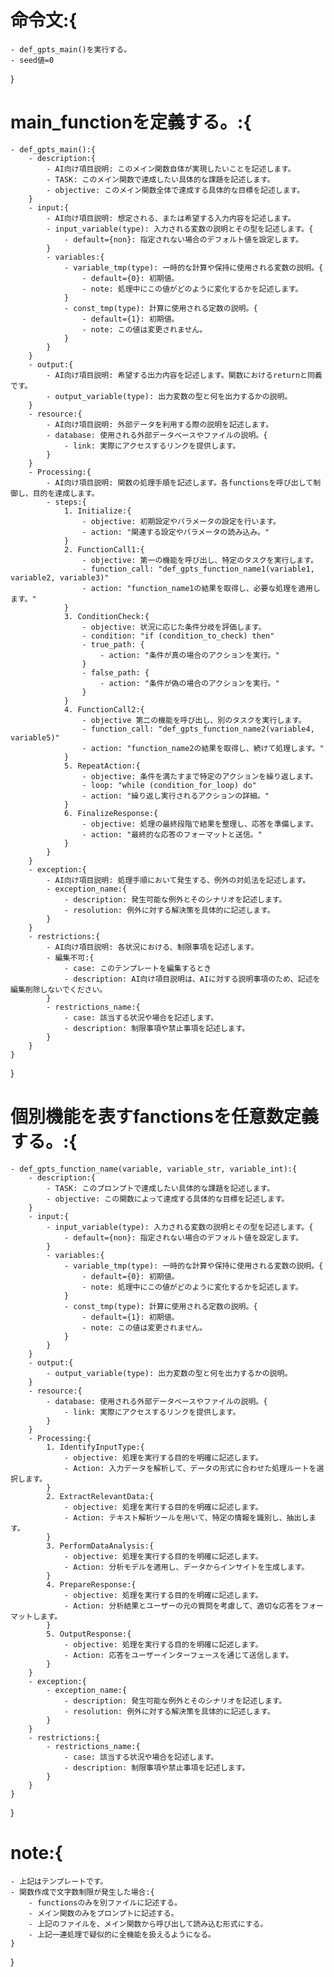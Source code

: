 # 命令文:{
    - def_gpts_main()を実行する。
    - seed値=0
}

# main_functionを定義する。:{
    - def_gpts_main():{
        - description:{
            - AI向け項目説明: このメイン関数自体が実現したいことを記述します。
            - TASK: このメイン関数で達成したい具体的な課題を記述します。
            - objective: このメイン関数全体で達成する具体的な目標を記述します。
        }
        - input:{
            - AI向け項目説明: 想定される、または希望する入力内容を記述します。
            - input_variable(type): 入力される変数の説明とその型を記述します。{
                - default={non}: 指定されない場合のデフォルト値を設定します。
            }
            - variables:{
                - variable_tmp(type): 一時的な計算や保持に使用される変数の説明。{
                    - default={0}: 初期値。
                    - note: 処理中にこの値がどのように変化するかを記述します。
                }
                - const_tmp(type): 計算に使用される定数の説明。{
                    - default={1}: 初期値。
                    - note: この値は変更されません。
                }
            }
        }
        - output:{
            - AI向け項目説明: 希望する出力内容を記述します。関数におけるreturnと同義です。
            - output_variable(type): 出力変数の型と何を出力するかの説明。
        }
        - resource:{
            - AI向け項目説明: 外部データを利用する際の説明を記述します。
            - database: 使用される外部データベースやファイルの説明。{
                - link: 実際にアクセスするリンクを提供します。
            }
        }
        - Processing:{
            - AI向け項目説明: 関数の処理手順を記述します。各functionsを呼び出して制御し、目的を達成します。
            - steps:{
                1. Initialize:{
                    - objective: 初期設定やパラメータの設定を行います。
                    - action: "関連する設定やパラメータの読み込み。"
                }
                2. FunctionCall1:{
                    - objective: 第一の機能を呼び出し、特定のタスクを実行します。
                    - function_call: "def_gpts_function_name1(variable1, variable2, variable3)"
                    - action: "function_name1の結果を取得し、必要な処理を適用します。"
                }
                3. ConditionCheck:{
                    - objective: 状況に応じた条件分岐を評価します。
                    - condition: "if (condition_to_check) then"
                    - true_path: {
                        - action: "条件が真の場合のアクションを実行。"
                    }
                    - false_path: {
                        - action: "条件が偽の場合のアクションを実行。"
                    }
                }
                4. FunctionCall2:{
                    - objective 第二の機能を呼び出し、別のタスクを実行します。
                    - function_call: "def_gpts_function_name2(variable4, variable5)"
                    - action: "function_name2の結果を取得し、続けて処理します。"
                }
                5. RepeatAction:{
                    - objective: 条件を満たすまで特定のアクションを繰り返します。
                    - loop: "while (condition_for_loop) do"
                    - action: "繰り返し実行されるアクションの詳細。"
                }
                6. FinalizeResponse:{
                    - objective: 処理の最終段階で結果を整理し、応答を準備します。
                    - action: "最終的な応答のフォーマットと送信。"
                }
            }
        }
        - exception:{
            - AI向け項目説明: 処理手順において発生する、例外の対処法を記述します。
            - exception_name:{
                - description: 発生可能な例外とそのシナリオを記述します。
                - resolution: 例外に対する解決策を具体的に記述します。
            }
        }
        - restrictions:{
            - AI向け項目説明: 各状況における、制限事項を記述します。
            - 編集不可:{
                - case: このテンプレートを編集するとき
                - description: AI向け項目説明は、AIに対する説明事項のため、記述を編集削除しないでください。
            }
            - restrictions_name:{
                - case: 該当する状況や場合を記述します。
                - description: 制限事項や禁止事項を記述します。
            }
        }
    }
}
# 個別機能を表すfanctionsを任意数定義する。:{
    - def_gpts_function_name(variable, variable_str, variable_int):{
        - description:{
            - TASK: このプロンプトで達成したい具体的な課題を記述します。
            - objective: この関数によって達成する具体的な目標を記述します。
        }
        - input:{
            - input_variable(type): 入力される変数の説明とその型を記述します。{
                - default={non}: 指定されない場合のデフォルト値を設定します。
            }
            - variables:{
                - variable_tmp(type): 一時的な計算や保持に使用される変数の説明。{
                    - default={0}: 初期値。
                    - note: 処理中にこの値がどのように変化するかを記述します。
                }
                - const_tmp(type): 計算に使用される定数の説明。{
                    - default={1}: 初期値。
                    - note: この値は変更されません。
                }
            }
        }
        - output:{
            - output_variable(type): 出力変数の型と何を出力するかの説明。
        }
        - resource:{
            - database: 使用される外部データベースやファイルの説明。{
                - link: 実際にアクセスするリンクを提供します。
            }
        }
        - Processing:{
            1. IdentifyInputType:{
                - objective: 処理を実行する目的を明確に記述します。
                - Action: 入力データを解析して、データの形式に合わせた処理ルートを選択します。
            }
            2. ExtractRelevantData:{
                - objective: 処理を実行する目的を明確に記述します。
                - Action: テキスト解析ツールを用いて、特定の情報を識別し、抽出します。
            }
            3. PerformDataAnalysis:{
                - objective: 処理を実行する目的を明確に記述します。
                - Action: 分析モデルを適用し、データからインサイトを生成します。
            }
            4. PrepareResponse:{
                - objective: 処理を実行する目的を明確に記述します。
                - Action: 分析結果とユーザーの元の質問を考慮して、適切な応答をフォーマットします。
            }
            5. OutputResponse:{
                - objective: 処理を実行する目的を明確に記述します。
                - Action: 応答をユーザーインターフェースを通じて送信します。
            }
        }
        - exception:{
            - exception_name:{
                - description: 発生可能な例外とそのシナリオを記述します。
                - resolution: 例外に対する解決策を具体的に記述します。
            }
        }
        - restrictions:{
            - restrictions_name:{
                - case: 該当する状況や場合を記述します。
                - description: 制限事項や禁止事項を記述します。
            }
        }
    }
}
# note:{
    - 上記はテンプレートです。
    - 関数作成で文字数制限が発生した場合:{
        - functionsのみを別ファイルに記述する。
        - メイン関数のみをプロンプトに記述する。
        - 上記のファイルを、メイン関数から呼び出して読み込む形式にする。
        - 上記一連処理で疑似的に全機能を扱えるようになる。
    }
}